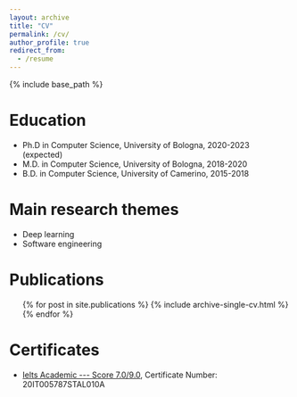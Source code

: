 ```yaml
---
layout: archive
title: "CV"
permalink: /cv/
author_profile: true
redirect_from:
  - /resume
---
```


{% include base_path %}

Education
======
* Ph.D in Computer Science, University of Bologna, 2020-2023 (expected)
* M.D. in Computer Science, University of Bologna, 2018-2020
* B.D. in Computer Science, University of Camerino, 2015-2018

<!--Work experience
======
* Summer 2015: Research Assistant
  * Github University
  * Duties included: Tagging issues
  * Supervisor: Professor Git

* Fall 2015: Research Assistant
  * Github University
  * Duties included: Merging pull requests
  * Supervisor: Professor Hub-->
  
Main research themes
======
* Deep learning
* Software engineering

Publications
======
  <ul>{% for post in site.publications %}
    {% include archive-single-cv.html %}
  {% endfor %}</ul>

Certificates
======
* [Ielts Academic ---  Score 7.0/9.0](https://drive.google.com/file/d/1mFANzVkWSXGeIm45bXtOEZl1Unf8jo0-/view?usp=sharing), Certificate Number: 20IT005787STAL010A


<!--Talks
======
  <ul>{% for post in site.talks %}
    {% include archive-single-talk-cv.html %}
  {% endfor %}</ul>-->
  
<!--Teaching
======
  <ul>{% for post in site.teaching %}
    {% include archive-single-cv.html %}
  {% endfor %}</ul>-->
  
<!--Service and leadership
======
* Currently signed in to 43 different slack teams-->
